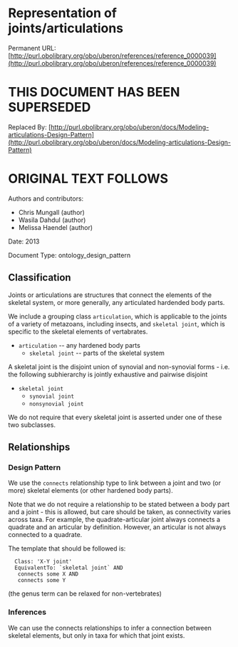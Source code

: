 # Representation of joints/articulations


Permanent URL: [http://purl.obolibrary.org/obo/uberon/references/reference_0000039](http://purl.obolibrary.org/obo/uberon/references/reference_0000039)

# THIS DOCUMENT HAS BEEN SUPERSEDED


Replaced By: [http://purl.obolibrary.org/obo/uberon/docs/Modeling-articulations-Design-Pattern](http://purl.obolibrary.org/obo/uberon/docs/Modeling-articulations-Design-Pattern)

# ORIGINAL TEXT FOLLOWS


Authors and contributors:

 * Chris Mungall (author)
 * Wasila Dahdul (author)
 * Melissa Haendel (author)

Date: 2013

Document Type: ontology_design_pattern



## Classification

Joints or articulations are structures that connect the elements of
the skeletal system, or more generally, any articulated hardended body
parts.

We include a grouping class `articulation`, which is applicable to the
joints of a variety of metazoans, including insects, and `skeletal
joint`, which is specific to the skeletal elements of vertabrates.

 * `articulation` -- any hardened body parts
     * `skeletal joint` -- parts of the skeletal system

A skeletal joint is the disjoint union of synovial and non-synovial
forms - i.e. the following subhierarchy is jointly exhaustive and
pairwise disjoint

 * `skeletal joint`
     * `synovial joint`
     * `nonsynovial joint`

We do not require that every skeletal joint is asserted under one of
these two subclasses.

## Relationships

### Design Pattern

We use the `connects` relationship type to link between a joint and
two (or more) skeletal elements (or other hardened body parts).

Note that we do not require a relationship to be stated between a body
part and a joint - this is allowed, but care should be taken, as
connectivity varies across taxa. For example, the quadrate-articular
joint always connects a quadrate and an articular by
definition. However, an articular is not always connected to a
quadrate.

The template that should be followed is:

```
  Class: 'X-Y joint'
  EquivalentTo: `skeletal joint` AND
   connects some X AND
   connects some Y
```

(the genus term can be relaxed for non-vertebrates)

### Inferences

We can use the connects relationships to infer a connection between
skeletal elements, but only in taxa for which that joint exists.






